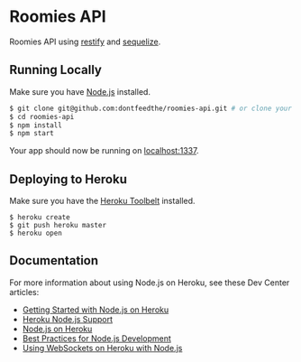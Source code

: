 # Roomies API

Roomies API using [restify](http://mcavage.me/node-restify/) and [sequelize](http://sequelizejs.com/).


## Running Locally

Make sure you have [Node.js](http://nodejs.org/) installed.

```sh
$ git clone git@github.com:dontfeedthe/roomies-api.git # or clone your own fork
$ cd roomies-api
$ npm install
$ npm start
```

Your app should now be running on [localhost:1337](http://localhost:1337/).

## Deploying to Heroku

Make sure you have the [Heroku Toolbelt](https://toolbelt.heroku.com/) installed.

```
$ heroku create
$ git push heroku master
$ heroku open
```

## Documentation

For more information about using Node.js on Heroku, see these Dev Center articles:

- [Getting Started with Node.js on Heroku](https://devcenter.heroku.com/articles/getting-started-with-nodejs)
- [Heroku Node.js Support](https://devcenter.heroku.com/articles/nodejs-support)
- [Node.js on Heroku](https://devcenter.heroku.com/categories/nodejs)
- [Best Practices for Node.js Development](https://devcenter.heroku.com/articles/node-best-practices)
- [Using WebSockets on Heroku with Node.js](https://devcenter.heroku.com/articles/node-websockets)

